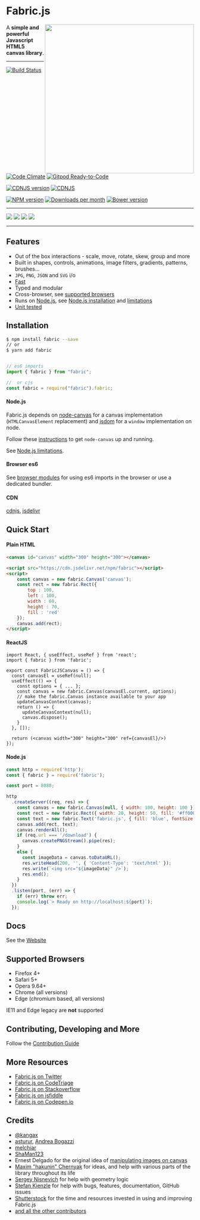 # Fabric.js

<a href="http://fabricjs.com/kitchensink" target="_blank"><img align="right" src="/lib/screenshot.png" style="width:400px"></a>



A **simple and powerful Javascript HTML5 canvas library**.

---

<!-- build/coverage status, climate -->
[![Build Status](https://secure.travis-ci.org/fabricjs/fabric.js.svg?branch=master)](http://travis-ci.org/#!/fabricjs/fabric.js)
[![Code Climate](https://d3s6mut3hikguw.cloudfront.net/github/kangax/fabric.js/badges/gpa.svg)](https://codeclimate.com/github/kangax/fabric.js)
[![Gitpod Ready-to-Code](https://img.shields.io/badge/Gitpod-Ready--to--Code-blue?logo=gitpod)](https://gitpod.io/#https://github.com/fabricjs/fabric.js)


<!-- npm, bower, CDNJS versions, downloads -->
[![CDNJS version](https://img.shields.io/cdnjs/v/fabric.js.svg)](https://cdnjs.com/libraries/fabric.js)
[![CDNJS](https://data.jsdelivr.com/v1/package/npm/fabric/badge)](https://www.jsdelivr.com/package/npm/fabric)

[![NPM version](https://badge.fury.io/js/fabric.svg)](http://badge.fury.io/js/fabric)
[![Downloads per month](https://img.shields.io/npm/dm/fabric.svg)](https://www.npmjs.org/package/fabric)
[![Bower version](https://badge.fury.io/bo/fabric.svg)](http://badge.fury.io/bo/fabric)

---

[![](https://img.shields.io/static/v1?label=Sponsor%20asturur&message=%E2%9D%A4&logo=GitHub&color=%23fe8e86)](https://github.com/sponsors/asturur)
[![](https://img.shields.io/static/v1?label=Sponsor%20melchiar&message=%E2%9D%A4&logo=GitHub&color=%23fe8e86)](https://github.com/sponsors/melchiar)
[![](https://img.shields.io/static/v1?label=Sponsor%20ShaMan123&message=%E2%9D%A4&logo=GitHub&color=%23fe8e86)](https://github.com/sponsors/ShaMan123)
[![](https://img.shields.io/static/v1?label=Patreon&message=%F0%9F%91%8D&logo=Patreon&color=blueviolet)](https://www.patreon.com/fabricJS)

-----

## Features 
- Out of the box interactions - scale, move, rotate, skew, group and more
- Built in shapes, controls, animations, image filters, gradients, patterns, brushes...
- `JPG`, `PNG`, `JSON` and `SVG` i/o
- [Fast](https://github.com/fabricjs/fabric.js/wiki/Focus-on-speed)
- Typed and modular
- Cross-browser, see [supported browsers](#supported-browsers)
- Runs on [Node.js](http://nodejs.org/), see [Node.js installation](#nodejs) and [limitations](https://github.com/fabricjs/fabric.js/wiki/Fabric-limitations-in-node.js)
- [Unit tested](/CONTRIBUTING.md#-testing)


## Installation

```bash
$ npm install fabric --save
// or
$ yarn add fabric
```

```js

// es6 imports
import { fabric } from "fabric";

//  or cjs
const fabric = require("fabric").fabric;

```

#### Node.js

Fabric.js depends on [node-canvas](https://github.com/Automattic/node-canvas) for a canvas implementation (`HTMLCanvasElement` replacement) and [jsdom](https://github.com/jsdom/jsdom) for a `window` implementation on node.

Follow these [instructions](https://github.com/Automattic/node-canvas#compiling) to get `node-canvas` up and running.

See [Node.js limitations](https://github.com/fabricjs/fabric.js/wiki/Fabric-limitations-in-node.js).

#### Browser es6

See [browser modules](https://developer.mozilla.org/en-US/docs/Web/JavaScript/Guide/Modules) for using es6 imports in the browser or use a dedicated bundler.

#### CDN

[cdnjs](https://cdnjs.com/libraries/fabric.js), [jsdelivr](https://www.jsdelivr.com/package/npm/fabric)

## Quick Start

#### Plain HTML

```html
<canvas id="canvas" width="300" height="300"></canvas>

<script src="https://cdn.jsdelivr.net/npm/fabric"></script>
<script>
    const canvas = new fabric.Canvas('canvas');
    const rect = new fabric.Rect({
        top : 100,
        left : 100,
        width : 60,
        height : 70,
        fill : 'red'
    });
    canvas.add(rect);
</script>
```

#### ReactJS

```tsx
import React, { useEffect, useRef } from 'react';
import { fabric } from 'fabric';

export const FabricJSCanvas = () => {
  const canvasEl = useRef(null);
  useEffect(() => {
    const options = { ... };
    const canvas = new fabric.Canvas(canvasEl.current, options);
    // make the fabric.Canvas instance available to your app
    updateCanvasContext(canvas);
    return () => {
      updateCanvasContext(null);
      canvas.dispose();
    }
  }, []);
  
  return (<canvas width="300" height="300" ref={canvasEl}/>)
});

```

#### Node.js

```js
const http = require('http');
const { fabric } = require('fabric');

const port = 8080;

http
  .createServer((req, res) => {
    const canvas = new fabric.Canvas(null, { width: 100, height: 100 });
    const rect = new fabric.Rect({ width: 20, height: 50, fill: '#ff0000' });
    const text = new fabric.Text('fabric.js', { fill: 'blue', fontSize: 24 });
    canvas.add(rect, text);
    canvas.renderAll();
    if (req.url === '/download') {
      canvas.createPNGStream().pipe(res);
    }
    else {
      const imageData = canvas.toDataURL();
      res.writeHead(200, '', { 'Content-Type': 'text/html' });
      res.write(`<img src="${imageData}" />`);
      res.end();
    }
  })
  .listen(port, (err) => {
    if (err) throw err;
    console.log(`> Ready on http://localhost:${port}`);
  });
```

## Docs

See the [Website](http://fabricjs.com/)

## Supported Browsers

- Firefox 4+
- Safari 5+
- Opera 9.64+
- Chrome (all versions)
- Edge (chromium based, all versions)

IE11 and Edge legacy are **not** supported


## Contributing, Developing and More

Follow the [Contribution Guide](/CONTRIBUTING.md)


## More Resources

- [Fabric.js on Twitter](https://twitter.com/fabricjs)
- [Fabric.js on CodeTriage](https://www.codetriage.com/kangax/fabric.js)
- [Fabric.js on Stackoverflow](https://stackoverflow.com/questions/tagged/fabricjs)
- [Fabric.js on jsfiddle](https://jsfiddle.net/user/fabricjs/fiddles/)
- [Fabric.js on Codepen.io](https://codepen.io/tag/fabricjs)


## Credits

- [@kangax](https://twitter.com/kangax)
- [asturur](https://github.com/asturur), [Andrea Bogazzi](https://twitter.com/AndreaBogazzi)
- [melchiar](https://github.com/melchiar)
- [ShaMan123](https://github.com/ShaMan123)
- Ernest Delgado for the original idea of [manipulating images on canvas](http://www.ernestdelgado.com/archive/canvas/)
- [Maxim "hakunin" Chernyak](http://twitter.com/hakunin) for ideas, and help with various parts of the library throughout its life
- [Sergey Nisnevich](http://nisnya.com) for help with geometry logic
- [Stefan Kienzle](https://twitter.com/kienzle_s) for help with bugs, features, documentation, GitHub issues
- [Shutterstock](http://www.shutterstock.com/jobs) for the time and resources invested in using and improving Fabric.js
- [and all the other contributors](https://github.com/fabricjs/fabric.js/graphs/contributors)

